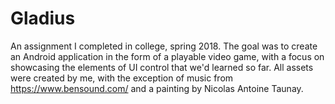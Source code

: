 # Gladius
An assignment I completed in college, spring 2018. The goal was to create an Android application in the form of a playable video game, with a focus on showcasing the elements of UI control that we'd learned so far. All assets were created by me, with the exception of music from https://www.bensound.com/ and a painting by Nicolas Antoine Taunay.
